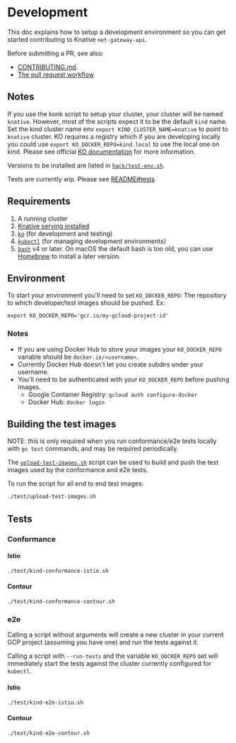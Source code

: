 # Development
This doc explains how to setup a development environment so you can get started
contributing to Knative `net-gateway-api`.

Before submitting a PR, see also:
- [CONTRIBUTING.md](./CONTRIBUTING.md).
- [The pull request workflow](https://knative.dev/community/contributing/reviewing/)

## Notes
If you use the konk script to setup your cluster, your cluster will be named `knative`. However, most of the scripts expect it to be the default `kind` name. Set the kind cluster name env `export KIND_CLUSTER_NAME=knative` to point to `knative` cluster. KO requires a registry which if you are developing locally you could use `export KO_DOCKER_REPO=kind.local` to use the local one on kind. Please see official [KO documentation](https://github.com/google/ko#local-publishing-options) for more information.

Versions to be installed are listed in [`hack/test-env.sh`](hack/test-env.sh).

Tests are currently wip. Please see [README#tests](README.md#tests)

## Requirements
1. A running cluster
2. [Knative serving installed](README.md#install-knative-serving)
3. [`ko`](https://github.com/google/ko) (for development and testing)
4. [`kubectl`](https://kubernetes.io/docs/tasks/tools/install-kubectl/) (for managing development environments)
5. [`bash`](https://www.gnu.org/software/bash/) v4 or later. On macOS the default bash is too old, you can use [Homebrew](https://brew.sh) to install a later version.

## Environment
To start your environment you'll need to set `KO_DOCKER_REPO`: The repository to which developer/test images should be pushed. Ex:

```shell
export KO_DOCKER_REPO='gcr.io/my-gcloud-project-id'
```

### Notes
- If you are using Docker Hub to store your images your `KO_DOCKER_REPO` variable should be `docker.io/<username>`.
- Currently Docker Hub doesn't let you create subdirs under your username.
- You'll need to be authenticated with your `KO_DOCKER_REPO` before pushing images.
  - Google Container Registry: `gcloud auth configure-docker`
  - Docker Hub: `docker login`

## Building the test images
NOTE: this is only required when you run conformance/e2e tests locally with `go test` commands, and may be required periodically.

The [`upload-test-images.sh`](test/upload-test-images.sh) script can be used to build and push the test images used by the conformance and e2e tests.

To run the script for all end to end test images:

```bash
./test/upload-test-images.sh
```

## Tests
### Conformance
#### Istio
`./test/kind-conformance-istio.sh`

#### Contour
`./test/kind-conformance-contour.sh`

### e2e
Calling a script without arguments will create a new cluster in your current GCP project (assuming you have one) and run the tests against it.

Calling a script with `--run-tests` and the variable `KO_DOCKER_REPO` set will immediately start the tests against the cluster currently configured for `kubectl`.

#### Istio
`./test/kind-e2e-istio.sh`

#### Contour
`./test/kind-e2e-contour.sh`
